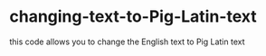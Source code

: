 # changing-text-to-Pig-Latin-text
this code allows you to change the English text to Pig Latin text
